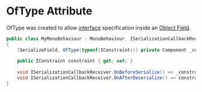 # OfType Attribute

OfType was created to allow [interface](https://learn.microsoft.com/en-us/dotnet/csharp/language-reference/keywords/interface) specification inside an [Object Field](https://www.foundations.unity.com/components/object-field).

```csharp
public class MyMonoBehaviour : MonoBehaviour, ISerializationCallbackReceiver
{
	[SerializeField, OfType(typeof(IConstraint))] private Component _constraint;
	
	public IConstraint constraint { get; set; }
	
	void ISerializationCallbackReceiver.OnBeforeSerialize() => _constraint = constraint as Component;
	void ISerializationCallbackReceiver.OnAfterDeserialize() => constraint = _constraint as IConstraint;
}
```